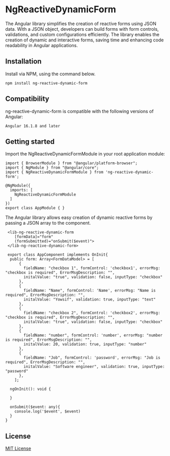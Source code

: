 # NgReactiveDynamicForm

The Angular library simplifies the creation of reactive forms using JSON data. With a JSON object, developers can build forms with form controls, validations, and custom configurations efficiently. The library enables the creation of dynamic and interactive forms, saving time and enhancing code readability in Angular applications.

## Installation

Install via NPM, using the command below.

```
npm install ng-reactive-dynamic-form
```
## Compatibility
ng-reactive-dynamic-form is compatible with the following versions of Angular:

```
Angular 16.1.8 and later
```

## Getting started

Import the NgReactiveDynamicFormModule in your root application module:

```
import { BrowserModule } from "@angular/platform-browser";
import { NgModule } from "@angular/core";
import { NgReactiveDynamicFormModule } from 'ng-reactive-dynamic-form';

@NgModule({
  imports: [
    NgReactiveDynamicFormModule
  ]
})
export class AppModule { }
```

The Angular library allows easy creation of dynamic reactive forms by passing a JSON array to the <lib-ng-reactive-dynamic-form> component.

```
 <lib-ng-reactive-dynamic-form
    [formData]="form"
    (formSubmitted)="onSubmit($event)">
 </lib-ng-reactive-dynamic-form>

```

```
 export class AppComponent implements OnInit{
  public form: Array<FormDataModel> = [
      {
        fieldName: "checkbox 1", formControl: 'checkbox1', errorMsg: "checkbox is required", ErrorMsgDescription: "", 
        initalValue: "true", validation: false, inputType: "checkbox"
      },
      {
        fieldName: "Name", formControl: 'Name', errorMsg: "Name is required", ErrorMsgDescription: "", 
        initalValue: "Yowsif", validation: true, inputType: "text"
      },
      {
        fieldName: "checkbox 2", formControl: 'checkbox2', errorMsg: "checkbox is required", ErrorMsgDescription: "", 
        initalValue: "true", validation: false, inputType: "checkbox"
      },
      {
        fieldName: "number", formControl: 'number', errorMsg: "number is required", ErrorMsgDescription: "", 
        initalValue: 20, validation: true, inputType: "number"
      },
      {
        fieldName: "Job", formControl: 'password', errorMsg: "Job is required", ErrorMsgDescription: "", 
        initalValue: "Software engineer", validation: true, inputType: "password"
      },
    ];
  
  ngOnInit(): void {
  
  }

  onSubmit($event: any){
    console.log('$event', $event)
  }
}
```

## License

[MIT License](LICENSE)